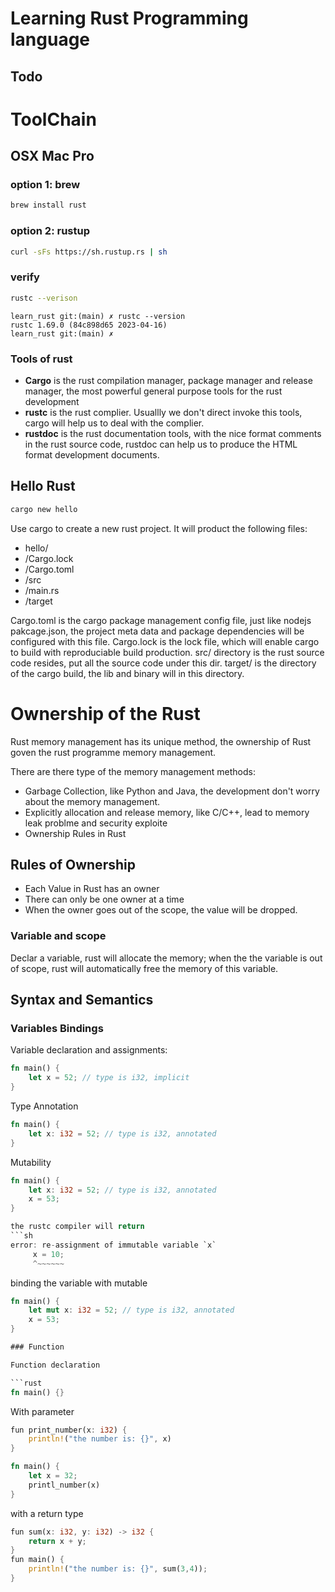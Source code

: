 # Learning Rust Programming language

## Todo

# ToolChain

## OSX Mac Pro

### option 1: brew

```zsh
brew install rust
```

### option 2: rustup

```zsh
curl -sFs https://sh.rustup.rs | sh
```

### verify

```zsh
rustc --verison
```

```
learn_rust git:(main) ✗ rustc --version
rustc 1.69.0 (84c898d65 2023-04-16)
learn_rust git:(main) ✗
```

### Tools of rust

- **Cargo** is the rust compilation manager, package manager and release manager, the most powerful general purpose tools for the rust development
- **rustc** is the rust complier. Usuallly we don't direct invoke this tools, cargo will help us to deal with the complier.
- **rustdoc** is the rust documentation tools, with the nice format comments in the rust source code, rustdoc can help us to produce the HTML format development documents.

## Hello Rust

```zsh
cargo new hello
```

Use cargo to create a new rust project. It will product the following files:

- hello/
- /Cargo.lock
- /Cargo.toml
- /src
- /main.rs
- /target

Cargo.toml is the cargo package management config file, just like nodejs pakcage.json, the project meta data and package dependencies will be configured with this file.
Cargo.lock is the lock file, which will enable cargo to build with reproduciable build production.
src/ directory is the rust source code resides, put all the source code under this dir.
target/ is the directory of the cargo build, the lib and binary will in this directory.

# Ownership of the Rust

Rust memory management has its unique method, the ownership of Rust goven the rust programme memory management.

There are there type of the memory management methods:

- Garbage Collection, like Python and Java, the development don't worry about the memory management.
- Explicitly allocation and release memory, like C/C++, lead to memory leak problme and security exploite
- Ownership Rules in Rust

## Rules of Ownership

- Each Value in Rust has an owner
- There can only be one owner at a time
- When the owner goes out of the scope, the value will be dropped.

### Variable and scope

Declar a variable, rust will allocate the memory; when the the variable is out of scope, rust will automatically free the memory of this variable.

## Syntax and Semantics

### Variables Bindings

Variable declaration and assignments:

```rust
fn main() {
    let x = 52; // type is i32, implicit
}
```

Type Annotation

```rust
fn main() {
    let x: i32 = 52; // type is i32, annotated
}
```

Mutability

````rust
fn main() {
    let x: i32 = 52; // type is i32, annotated
    x = 53;
}

the rustc compiler will return
```sh
error: re-assignment of immutable variable `x`
     x = 10;
     ^~~~~~~
````

binding the variable with mutable

````rust
fn main() {
    let mut x: i32 = 52; // type is i32, annotated
    x = 53;
}

### Function

Function declaration

```rust
fn main() {}
````

With parameter

```rust
fun print_number(x: i32) {
    println!("the number is: {}", x)
}

fn main() {
    let x = 32;
    printl_number(x)
}
```

with a return type

```rust
fun sum(x: i32, y: i32) -> i32 {
    return x + y;
}
fun main() {
    println!("the number is: {}", sum(3,4));
}
```
